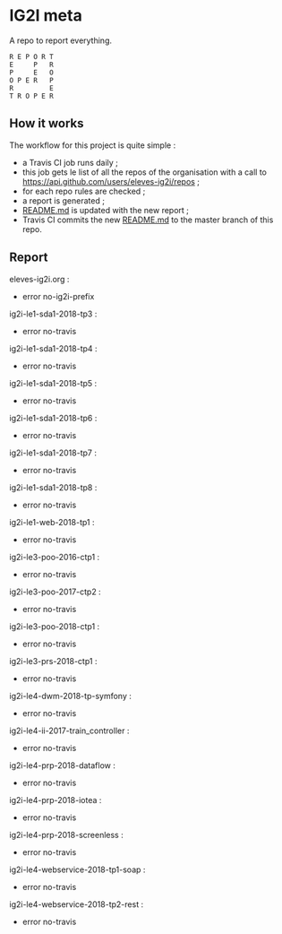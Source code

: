 # IG2I meta
A repo to report everything.
```
R E P O R T
E     P   R
P     E   O
O P E R   P
R         E
T R O P E R
```
## How it works
The workflow for this project is quite simple :
- a Travis CI job runs daily ;
- this job gets le list of all the repos of the organisation with a call to https://api.github.com/users/eleves-ig2i/repos ;
- for each repo rules are checked ;
- a report is generated ;
- [README.md](README.md) is updated with the new report ;
- Travis CI commits the new [README.md](README.md) to the master branch of this repo.
## Report

eleves-ig2i.org :
- error	no-ig2i-prefix

ig2i-le1-sda1-2018-tp3 :
- error	no-travis

ig2i-le1-sda1-2018-tp4 :
- error	no-travis

ig2i-le1-sda1-2018-tp5 :
- error	no-travis

ig2i-le1-sda1-2018-tp6 :
- error	no-travis

ig2i-le1-sda1-2018-tp7 :
- error	no-travis

ig2i-le1-sda1-2018-tp8 :
- error	no-travis

ig2i-le1-web-2018-tp1 :
- error	no-travis

ig2i-le3-poo-2016-ctp1 :
- error	no-travis

ig2i-le3-poo-2017-ctp2 :
- error	no-travis

ig2i-le3-poo-2018-ctp1 :
- error	no-travis

ig2i-le3-prs-2018-ctp1 :
- error	no-travis

ig2i-le4-dwm-2018-tp-symfony :
- error	no-travis

ig2i-le4-ii-2017-train_controller :
- error	no-travis

ig2i-le4-prp-2018-dataflow :
- error	no-travis

ig2i-le4-prp-2018-iotea :
- error	no-travis

ig2i-le4-prp-2018-screenless :
- error	no-travis

ig2i-le4-webservice-2018-tp1-soap :
- error	no-travis

ig2i-le4-webservice-2018-tp2-rest :
- error	no-travis

